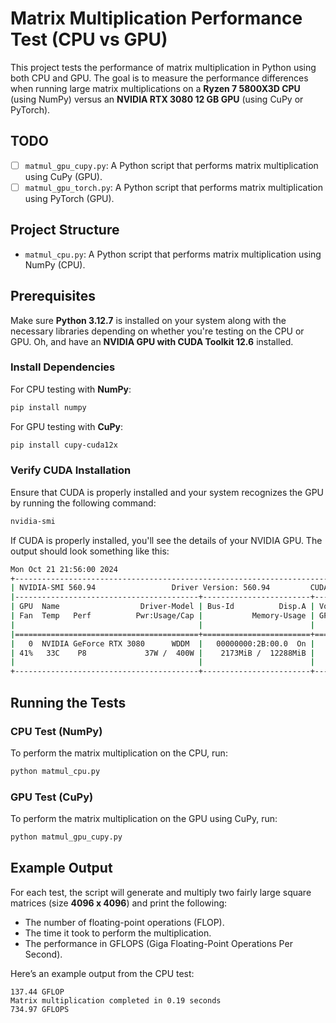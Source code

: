 # Matrix Multiplication Performance Test (CPU vs GPU)

This project tests the performance of matrix multiplication in Python using both CPU and GPU. The goal is to measure the performance differences when running large matrix multiplications on a **Ryzen 7 5800X3D CPU** (using NumPy) versus an **NVIDIA RTX 3080 12 GB GPU** (using CuPy or PyTorch).

## TODO
- [ ] `matmul_gpu_cupy.py`: A Python script that performs matrix multiplication using CuPy (GPU).
- [ ] `matmul_gpu_torch.py`: A Python script that performs matrix multiplication using PyTorch (GPU).

## Project Structure

- `matmul_cpu.py`: A Python script that performs matrix multiplication using NumPy (CPU).

## Prerequisites

Make sure **Python 3.12.7** is installed on your system along with the necessary libraries depending on whether you're testing on the CPU or GPU.
Oh, and have an **NVIDIA GPU with CUDA Toolkit 12.6** installed.

### Install Dependencies

For CPU testing with **NumPy**:
```bash
pip install numpy
```

For GPU testing with **CuPy**:
```bash
pip install cupy-cuda12x
```

### Verify CUDA Installation

Ensure that CUDA is properly installed and your system recognizes the GPU by running the following command:
```bash
nvidia-smi
```

If CUDA is properly installed, you'll see the details of your NVIDIA GPU. The output should look something like this:
```bash
Mon Oct 21 21:56:00 2024
+-----------------------------------------------------------------------------------------+
| NVIDIA-SMI 560.94                 Driver Version: 560.94         CUDA Version: 12.6     |
|-----------------------------------------+------------------------+----------------------+
| GPU  Name                  Driver-Model | Bus-Id          Disp.A | Volatile Uncorr. ECC |
| Fan  Temp   Perf          Pwr:Usage/Cap |           Memory-Usage | GPU-Util  Compute M. |
|                                         |                        |               MIG M. |
|=========================================+========================+======================|
|   0  NVIDIA GeForce RTX 3080      WDDM  |   00000000:2B:00.0  On |                  N/A |
| 41%   33C    P8             37W /  400W |    2173MiB /  12288MiB |      6%      Default |
|                                         |                        |                  N/A |
+-----------------------------------------+------------------------+----------------------+
```

## Running the Tests

### CPU Test (NumPy)
To perform the matrix multiplication on the CPU, run:
```bash
python matmul_cpu.py
```

### GPU Test (CuPy)
To perform the matrix multiplication on the GPU using CuPy, run:
```bash
python matmul_gpu_cupy.py
```

## Example Output

For each test, the script will generate and multiply two fairly large square matrices (size **4096 x 4096**) and print the following:
- The number of floating-point operations (FLOP).
- The time it took to perform the multiplication.
- The performance in GFLOPS (Giga Floating-Point Operations Per Second).

Here’s an example output from the CPU test:
```
137.44 GFLOP
Matrix multiplication completed in 0.19 seconds
734.97 GFLOPS
```